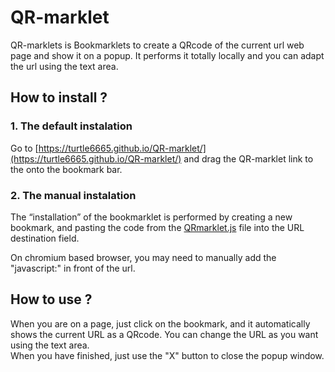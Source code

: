 # QR-marklet
QR-marklets is Bookmarklets to create a QRcode of the current url web page and show it on a popup. It performs it totally locally and you can adapt the url using the text area.

## How to install ?

### 1. The default instalation
Go to [https://turtle6665.github.io/QR-marklet/](https://turtle6665.github.io/QR-marklet/) and drag the QR-marklet link to the onto the bookmark bar.

### 2. The manual instalation
The “installation” of the bookmarklet is performed by creating a new bookmark, and pasting the code from the [QRmarklet.js](QRmarklet.js) file into the URL destination field.

On chromium based browser, you may need to manually add the "javascript:" in front of the url.

## How to use ?
When you are on a page, just click on the bookmark, and it automatically shows the current URL as a QRcode. You can change the URL as you want using the text area.</br>
When you have finished, just use the "X" button to close the popup window.
